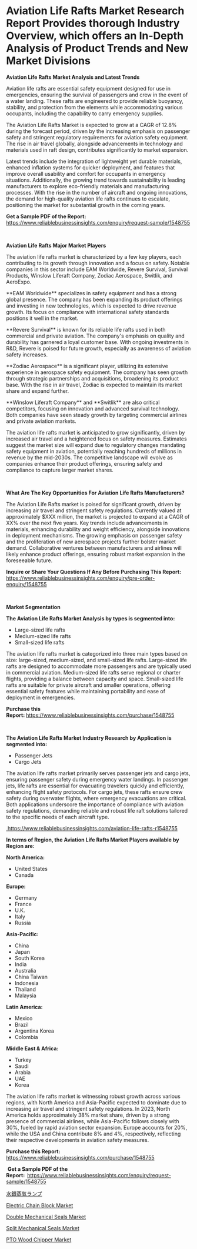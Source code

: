 <p><h1>Aviation Life Rafts Market Research Report Provides thorough Industry Overview, which offers an In-Depth Analysis of Product Trends and New Market Divisions</h1></p><p><strong>Aviation Life Rafts Market Analysis and Latest Trends</strong></p>
<p><p>Aviation life rafts are essential safety equipment designed for use in emergencies, ensuring the survival of passengers and crew in the event of a water landing. These rafts are engineered to provide reliable buoyancy, stability, and protection from the elements while accommodating various occupants, including the capability to carry emergency supplies.</p><p>The Aviation Life Rafts Market is expected to grow at a CAGR of 12.8% during the forecast period, driven by the increasing emphasis on passenger safety and stringent regulatory requirements for aviation safety equipment. The rise in air travel globally, alongside advancements in technology and materials used in raft design, contributes significantly to market expansion.</p><p>Latest trends include the integration of lightweight yet durable materials, enhanced inflation systems for quicker deployment, and features that improve overall usability and comfort for occupants in emergency situations. Additionally, the growing trend towards sustainability is leading manufacturers to explore eco-friendly materials and manufacturing processes. With the rise in the number of aircraft and ongoing innovations, the demand for high-quality aviation life rafts continues to escalate, positioning the market for substantial growth in the coming years.</p></p>
<p><strong>Get a Sample PDF of the Report:&nbsp;</strong> <a href="https://www.reliablebusinessinsights.com/enquiry/request-sample/1548755?utm_campaign=101&utm_medium=2&utm_source=Github&utm_content=ia&utm_term=10042025&utm_id=aviation-life-rafts">https://www.reliablebusinessinsights.com/enquiry/request-sample/1548755</a></p>
<p>&nbsp;</p>
<p><strong>Aviation Life Rafts Major Market Players</strong></p>
<p><p>The aviation life rafts market is characterized by a few key players, each contributing to its growth through innovation and a focus on safety. Notable companies in this sector include EAM Worldwide, Revere Survival, Survival Products, Winslow Liferaft Company, Zodiac Aerospace, Switlik, and AeroExpo.</p><p>**EAM Worldwide** specializes in safety equipment and has a strong global presence. The company has been expanding its product offerings and investing in new technologies, which is expected to drive revenue growth. Its focus on compliance with international safety standards positions it well in the market.</p><p>**Revere Survival** is known for its reliable life rafts used in both commercial and private aviation. The company's emphasis on quality and durability has garnered a loyal customer base. With ongoing investments in R&D, Revere is poised for future growth, especially as awareness of aviation safety increases.</p><p>**Zodiac Aerospace** is a significant player, utilizing its extensive experience in aerospace safety equipment. The company has seen growth through strategic partnerships and acquisitions, broadening its product base. With the rise in air travel, Zodiac is expected to maintain its market share and expand further.</p><p>**Winslow Liferaft Company** and **Switlik** are also critical competitors, focusing on innovation and advanced survival technology. Both companies have seen steady growth by targeting commercial airlines and private aviation markets.</p><p>The aviation life rafts market is anticipated to grow significantly, driven by increased air travel and a heightened focus on safety measures. Estimates suggest the market size will expand due to regulatory changes mandating safety equipment in aviation, potentially reaching hundreds of millions in revenue by the mid-2030s. The competitive landscape will evolve as companies enhance their product offerings, ensuring safety and compliance to capture larger market shares.</p></p>
<p>&nbsp;</p>
<p><strong>What Are The Key Opportunities For Aviation Life Rafts Manufacturers?</strong></p>
<p><p>The Aviation Life Rafts market is poised for significant growth, driven by increasing air travel and stringent safety regulations. Currently valued at approximately $XXX million, the market is projected to expand at a CAGR of XX% over the next five years. Key trends include advancements in materials, enhancing durability and weight efficiency, alongside innovations in deployment mechanisms. The growing emphasis on passenger safety and the proliferation of new aerospace projects further bolster market demand. Collaborative ventures between manufacturers and airlines will likely enhance product offerings, ensuring robust market expansion in the foreseeable future.</p></p>
<p><strong>Inquire or Share Your Questions If Any Before Purchasing This Report:</strong> <a href="https://www.reliablebusinessinsights.com/enquiry/pre-order-enquiry/1548755?utm_campaign=101&utm_medium=2&utm_source=Github&utm_content=ia&utm_term=10042025&utm_id=aviation-life-rafts">https://www.reliablebusinessinsights.com/enquiry/pre-order-enquiry/1548755</a></p>
<p>&nbsp;</p>
<p><strong>Market Segmentation</strong></p>
<p><strong>The Aviation Life Rafts Market Analysis by types is segmented into:</strong></p>
<p><ul><li>Large-sized life rafts</li><li>Medium-sized life rafts</li><li>Small-sized life rafts</li></ul></p>
<p><p>The aviation life rafts market is categorized into three main types based on size: large-sized, medium-sized, and small-sized life rafts. Large-sized life rafts are designed to accommodate more passengers and are typically used in commercial aviation. Medium-sized life rafts serve regional or charter flights, providing a balance between capacity and space. Small-sized life rafts are suitable for private aircraft and smaller operations, offering essential safety features while maintaining portability and ease of deployment in emergencies.</p></p>
<p><strong>Purchase this Report:&nbsp;</strong><a href="https://www.reliablebusinessinsights.com/purchase/1548755?utm_campaign=101&utm_medium=2&utm_source=Github&utm_content=ia&utm_term=10042025&utm_id=aviation-life-rafts">https://www.reliablebusinessinsights.com/purchase/1548755</a></p>
<p>&nbsp;</p>
<p><strong>The Aviation Life Rafts Market Industry Research by Application is segmented into:</strong></p>
<p><ul><li>Passenger Jets</li><li>Cargo Jets</li></ul></p>
<p><p>The aviation life rafts market primarily serves passenger jets and cargo jets, ensuring passenger safety during emergency water landings. In passenger jets, life rafts are essential for evacuating travelers quickly and efficiently, enhancing flight safety protocols. For cargo jets, these rafts ensure crew safety during overwater flights, where emergency evacuations are critical. Both applications underscore the importance of compliance with aviation safety regulations, demanding reliable and robust life raft solutions tailored to the specific needs of each aircraft type.</p></p>
<p><a href="https://www.reliablebusinessinsights.com/aviation-life-rafts-r1548755?utm_campaign=101&utm_medium=2&utm_source=Github&utm_content=ia&utm_term=10042025&utm_id=aviation-life-rafts">&nbsp;https://www.reliablebusinessinsights.com/aviation-life-rafts-r1548755</a></p>
<p><strong>In terms of Region, the Aviation Life Rafts Market Players available by Region are:</strong></p>
<p>
    <p> <strong> North America: </strong>
        <ul>
            <li>United States</li>
            <li>Canada</li>
        </ul>
        </p> 
    <p> <strong> Europe: </strong>
        <ul>
            <li>Germany</li>
            <li>France</li>
            <li>U.K.</li>
            <li>Italy</li>
            <li>Russia</li>
        </ul>
        </p> 
    <p> <strong> Asia-Pacific: </strong>
        <ul>
            <li>China</li>
            <li>Japan</li>
            <li>South Korea</li>
            <li>India</li>
            <li>Australia</li>
            <li>China Taiwan</li>
            <li>Indonesia</li>
            <li>Thailand</li>
            <li>Malaysia</li>
        </ul>
        </p> 
    <p> <strong> Latin America: </strong>
        <ul>
            <li>Mexico</li>
            <li>Brazil</li>
            <li>Argentina Korea</li>
            <li>Colombia</li>
        </ul>
        </p> 
    <p> <strong> Middle East & Africa: </strong>
        <ul>
            <li>Turkey</li>
            <li>Saudi</li>
            <li>Arabia</li>
            <li>UAE</li>
            <li>Korea</li>
        </ul>
    </p>
    </p>
<p><p>The aviation life rafts market is witnessing robust growth across various regions, with North America and Asia-Pacific expected to dominate due to increasing air travel and stringent safety regulations. In 2023, North America holds approximately 38% market share, driven by a strong presence of commercial airlines, while Asia-Pacific follows closely with 30%, fueled by rapid aviation sector expansion. Europe accounts for 20%, while the USA and China contribute 8% and 4%, respectively, reflecting their respective developments in aviation safety measures.</p></p>
<p><strong>Purchase this Report: </strong><a href="https://www.reliablebusinessinsights.com/purchase/1548755?utm_campaign=101&utm_medium=2&utm_source=Github&utm_content=ia&utm_term=10042025&utm_id=aviation-life-rafts">https://www.reliablebusinessinsights.com/purchase/1548755</a></p>
<p>&nbsp;<strong>Get a Sample PDF of the Report:&nbsp;&nbsp;</strong><a href="https://www.reliablebusinessinsights.com/enquiry/request-sample/1548755?utm_campaign=101&utm_medium=2&utm_source=Github&utm_content=ia&utm_term=10042025&utm_id=aviation-life-rafts">https://www.reliablebusinessinsights.com/enquiry/request-sample/1548755</a></p>
<p><strong></strong></p>
<p><p><a href="https://github.com/lababdou/Market-Research-Report-List-7/blob/main/536703054373.md?utm_campaign=101&utm_medium=2&utm_source=Github&utm_content=ia&utm_term=10042025&utm_id=aviation-life-rafts">水銀蒸気ランプ</a></p><p><a href="https://github.com/hammelximalschid/Market-Research-Report-List-1/blob/main/electric-chain-block-market.md?utm_campaign=101&utm_medium=2&utm_source=Github&utm_content=ia&utm_term=10042025&utm_id=aviation-life-rafts">Electric Chain Block Market</a></p><p><a href="https://github.com/ElviraLeka1962/Market-Research-Report-List-1/blob/main/double-mechanical-seals-market.md?utm_campaign=101&utm_medium=2&utm_source=Github&utm_content=ia&utm_term=10042025&utm_id=aviation-life-rafts">Double Mechanical Seals Market</a></p><p><a href="https://github.com/osbornrdaflalo/Market-Research-Report-List-1/blob/main/split-mechanical-seals-market.md?utm_campaign=101&utm_medium=2&utm_source=Github&utm_content=ia&utm_term=10042025&utm_id=aviation-life-rafts">Split Mechanical Seals Market</a></p><p><a href="https://github.com/darenph8er/Market-Research-Report-List-1/blob/main/pto-wood-chipper-market.md?utm_campaign=101&utm_medium=2&utm_source=Github&utm_content=ia&utm_term=10042025&utm_id=aviation-life-rafts">PTO Wood Chipper Market</a></p></p>
